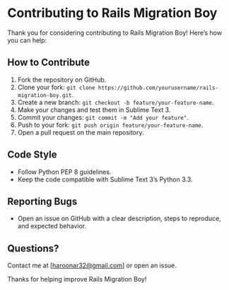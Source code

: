 # Contributing to Rails Migration Boy

Thank you for considering contributing to Rails Migration Boy! Here’s how you can help:

## How to Contribute

1. Fork the repository on GitHub.
2. Clone your fork: `git clone https://github.com/yourusername/rails-migration-boy.git`.
3. Create a new branch: `git checkout -b feature/your-feature-name`.
4. Make your changes and test them in Sublime Text 3.
5. Commit your changes: `git commit -m "Add your feature"`.
6. Push to your fork: `git push origin feature/your-feature-name`.
7. Open a pull request on the main repository.

## Code Style

- Follow Python PEP 8 guidelines.
- Keep the code compatible with Sublime Text 3’s Python 3.3.

## Reporting Bugs

- Open an issue on GitHub with a clear description, steps to reproduce, and expected behavior.

## Questions?

Contact me at [haroonar32@gmail.com] or open an issue.

Thanks for helping improve Rails Migration Boy!

